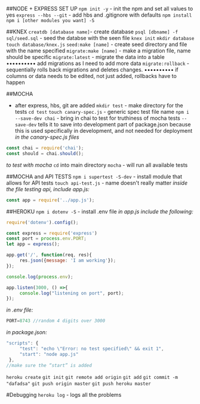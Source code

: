 ##NODE + EXPRESS SET UP
`npm init -y` - init the npm and set all values to yes
`express --hbs --git` - add hbs and .gitignore with defaults
`npm install`
`npm i [other modules you want] -S`

##KNEX
`creatdb [database name]`- create database
`psql [dbname] -f sql/seed.sql` - seed the databse with the seen file
`knex init`
`mkdir database`
`touch database/knex.js`
`seed:make [name]` - create seed directory and file with the name specified
`migrate:make [name]` - make a migration file, name should be specific
`migrate:latest` - migrate the data into a table
•••••••••• add migrations as I need to add more data
`migrate:rollback` - sequentially rolls back migrations and deletes changes.
•••••••••• if columns or data needs to be edited, not just added, rollbacks have to happen

##MOCHA
- after express, hbs, git are added
`mkdir test` - make directory for the tests
`cd test`
`touch canary-spec.js` - generic spec test file name
`npm i --save-dev chai` - bring in chai to test for truthiness of mocha tests `--save-dev` tells it to save into development part of package.json because this is used specifically in development, and not needed for deployment
*in the canary-spec.js files*
```javascript
const chai = require('chai');
const should = chai.should();
```
*to test with mocha*
`cd` into main directory
`mocha` - will run all available tests

##MOCHA and API TESTS
`npm i supertest -S-dev` - install module that allows for API tests
`touch api-test.js` - name doesn't really matter
*inside the file testing api, include app.js:*
```javascript
const app = require('../app.js');
```
##HEROKU
`npm i dotenv -S` - install .env file
*in app.js include the following:*
```javascript
require('dotenv').config();

const express = require('express')
const port = process.env.PORT;
let app = express();

app.get('/', function(req, res){
     res.json({message: 'I am working'});
});

console.log(process.env);

app.listen(3000, () =>{
     console.log("listening on port", port);
});
```
*in .env file:*
```javascript
PORT=8743 //random 4 digits over 3000
```
*in package.json:*
```javascript
"scripts": {
     "test": "echo \"Error: no test specified\" && exit 1",
     "start": "node app.js"
 },
//make sure the “start” is added
```
`heroku create`
`git init`
`git remote add origin`
`git add`
`git commit -m "dafadsa"`
`git push origin master`
`git push heroku master`

#Debugging
`heroku log` - logs all the problems
